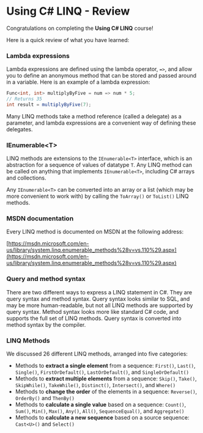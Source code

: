 [//]: # (GENERATED FILE -- DO NOT EDIT)
# Using C# LINQ - Review
Congratulations on completing the **Using C# LINQ** course!

Here is a quick review of what you have learned:

### Lambda expressions
Lambda expressions are defined using the lambda operator, `=>`, and allow you to define an anonymous method that can be stored and passed around in a variable. Here is an example of a lambda expression:

```csharp
Func<int, int> multiplyByFive = num => num * 5;
// Returns 35
int result = multiplyByFive(7);
```

Many LINQ methods take a method reference (called a delegate) as a parameter, and lambda expressions are a convenient way of defining these delegates.

### IEnumerable&lt;T&gt;
LINQ methods are extensions to the `IEnumerable<T>` interface, which is an abstraction for a sequence of values of datatype `T`. Any LINQ method can be called on anything that implements `IEnumerable<T>`, including C# arrays and collections.

Any `IEnumerable<T>` can be converted into an array or a list (which may be more convenient to work with) by calling the `ToArray()` or `ToList()` LINQ methods.

### MSDN documentation
Every LINQ method is documented on MSDN at the following address:

[https://msdn.microsoft.com/en-us/library/system.linq.enumerable_methods%28v=vs.110%29.aspx](https://msdn.microsoft.com/en-us/library/system.linq.enumerable_methods%28v=vs.110%29.aspx)

### Query and method syntax
There are two different ways to express a LINQ statement in C#. They are query syntax and method syntax. Query syntax looks similar to SQL, and may be more human-readable, but not all LINQ methods are supported by query syntax. Method syntax looks more like standard C# code, and supports the full set of LINQ methods. Query syntax is converted into method syntax by the compiler.

### LINQ Methods
We discussed 26 different LINQ methods, arranged into five categories:

 - Methods to **extract a single element** from a sequence: `First()`, `Last()`, `Single()`, `FirstOrDefault()`, `LastOrDefault()`, and `SingleOrDefault()`
 - Methods to **extract multiple elements** from a sequence: `Skip()`, `Take()`, `SkipWhile()`, `TakeWhile()`, `Distinct()`, `Intersect()`, and `Where()`
 - Methods to **change the order** of the elements in a sequence: `Reverse()`, `OrderBy()` and `ThenBy()`
 - Methods to **calculate a single value** based on a sequence: `Count()`, `Sum()`, `Min()`, `Max()`, `Any()`, `All()`, `SequenceEqual()`, and `Aggregate()`
 - Methods to **calculate a new sequence** based on a source sequence: `Cast<U>()` and `Select()`